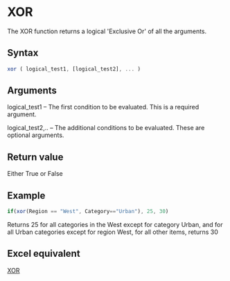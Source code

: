 # XOR

The XOR function returns a logical 'Exclusive Or' of all the arguments.

## Syntax

```javascript
xor ( logical_test1, [logical_test2], ... )
```

## Arguments

logical\_test1 – The first condition to be evaluated. This is a required argument.

logical\_test2,.. – The additional conditions to be evaluated. These are optional arguments.&#x20;

## **Return value**

Either True or False

## **Example**

```javascript
if(xor(Region == "West", Category=="Urban"), 25, 30)
```

Returns 25 for all categories in the West except for category Urban, and for all Urban categories except for region West, for all other items, returns 30

## **Excel equivalent**

[XOR](https://support.microsoft.com/en-us/office/xor-function-1548d4c2-5e47-4f77-9a92-0533bba14f37)
